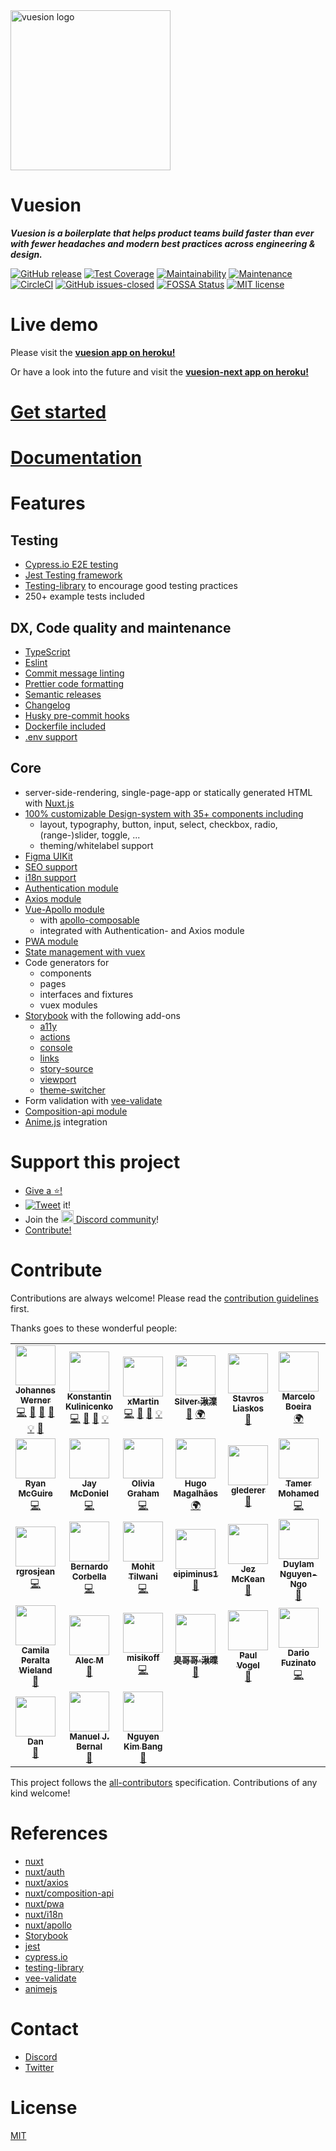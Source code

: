 <img width="256px" height="256px" src="https://user-images.githubusercontent.com/1667598/55292014-ea98a800-53e5-11e9-82ca-11ba7bb2bbcd.png" alt="vuesion logo" align="center" />

# Vuesion

_**Vuesion is a boilerplate that helps product teams build faster than ever with fewer headaches and modern best practices across engineering & design.**_

[![GitHub release](https://img.shields.io/github/release/vuesion/vuesion.svg)](https://GitHub.com/vuesion/vuesion/releases/)
[![Test Coverage](https://api.codeclimate.com/v1/badges/c8e3979ea94da8e9d683/test_coverage)](https://codeclimate.com/github/vuesion/vuesion/test_coverage)
[![Maintainability](https://api.codeclimate.com/v1/badges/c8e3979ea94da8e9d683/maintainability)](https://codeclimate.com/github/vuesion/vuesion/maintainability)
[![Maintenance](https://img.shields.io/badge/Maintained%3F-yes-green.svg)](https://GitHub.com/vuesion/vuesion/graphs/commit-activity)
[![CircleCI](https://circleci.com/gh/vuesion/vuesion.svg?style=svg)](https://circleci.com/gh/vuesion/vuesion)
[![GitHub issues-closed](https://img.shields.io/github/issues-closed/vuesion/vuesion.svg)](https://GitHub.com/vuesion/vuesion/issues?q=is%3Aissue+is%3Aclosed)
[![FOSSA Status](https://app.fossa.com/api/projects/git%2Bgithub.com%2Fvuesion%2Fvuesion.svg?type=shield)](https://app.fossa.com/projects/git%2Bgithub.com%2Fvuesion%2Fvuesion?ref=badge_shield)
[![MIT license](https://img.shields.io/badge/License-MIT-blue.svg)](https://lbesson.mit-license.org/)

# Live demo

Please visit the **[vuesion app on heroku!](https://vuesion.herokuapp.com/)**

Or have a look into the future and visit the **[vuesion-next app on heroku!](https://vuesion-next.herokuapp.com/)**

# [Get started](https://vuesion.github.io/docs/en/v4/guide/install.html)

# [Documentation](https://vuesion.github.io/docs/en/v4/)

# Features

## Testing

- [Cypress.io E2E testing](https://www.cypress.io/)
- [Jest Testing framework](https://jestjs.io/)
- [Testing-library](https://testing-library.com/) to encourage good testing practices
- 250+ example tests included

## DX, Code quality and maintenance

- [TypeScript](https://www.typescriptlang.org/)
- [Eslint](https://eslint.org/)
- [Commit message linting](https://github.com/conventional-changelog/commitlint)
- [Prettier code formatting](https://prettier.io/)
- [Semantic releases](./.github/semantic.yml)
- [Changelog](https://www.npmjs.com/package/generate-changelog)
- [Husky pre-commit hooks](https://github.com/typicode/husky)
- [Dockerfile included](./Dockerfile)
- [.env support](./.env-prod)

## Core

- server-side-rendering, single-page-app or statically generated HTML with [Nuxt.js](https://nuxtjs.org/)
- [100% customizable Design-system with 35+ components including](https://vuesion.herokuapp.com/storybook)
  - layout, typography, button, input, select, checkbox, radio, (range-)slider, toggle, ...
  - theming/whitelabel support
- [Figma UIKit](https://www.figma.com/file/DvP4EE7gAJH3fsc4RFqZYc/Vuesion-Core?node-id=1686%3A4660)
- [SEO support](https://github.com/nuxt/vue-meta)
- [i18n support](https://i18n.nuxtjs.org/)
- [Authentication module](https://auth.nuxtjs.org/)
- [Axios module](https://axios.nuxtjs.org/)
- [Vue-Apollo module](https://github.com/nuxt-community/apollo-module)
  - with [apollo-composable](https://v4.apollo.vuejs.org/)
  - integrated with Authentication- and Axios module
- [PWA module](https://pwa.nuxtjs.org/)
- [State management with vuex](https://vuex.vuejs.org/)
- Code generators for
  - components
  - pages
  - interfaces and fixtures
  - vuex modules
- [Storybook](https://storybook.js.org/) with the following add-ons
  - [a11y](https://storybook.js.org/addons/@storybook/addon-a11y/)
  - [actions](https://storybook.js.org/addons/@storybook/addon-actions/)
  - [console](https://storybook.js.org/addons/@storybook/addon-console/)
  - [links](https://storybook.js.org/addons/@storybook/addon-links/)
  - [story-source](https://storybook.js.org/addons/@storybook/addon-storysource)
  - [viewport](https://storybook.js.org/addons/@storybook/addon-viewport/)
  - [theme-switcher](https://github.com/vuesion/packages/tree/master/packages/storybook-theme-switcher)
- Form validation with [vee-validate](https://vee-validate.logaretm.com/v3)
- [Composition-api module](https://composition-api.nuxtjs.org/)
- [Anime.js](https://animejs.com/) integration

# Support this project

- [Give a :star:!](https://github.com/vuesion/vuesion/stargazers)
- [![Tweet](https://img.shields.io/twitter/url/http/shields.io.svg?style=flat)](https://twitter.com/intent/tweet?text=Vuesion%20an%20enterprise%20ready%20boilerplate%20for%20isomorphic,%20progressive%20web%20apps%20with%20Vue.JS&url=https://github.com/vuesion/vuesion&via=vuesion1&hashtags=Vuesion,VueJS,SEO,Enterprise) it!
- Join the <a href="https://discord.gg/59x5cg2" target="_blank"><img src="https://cdn0.iconfinder.com/data/icons/square-logo-buttons/512/discord-1-128.png" height="20px" /> Discord community</a>!
- [Contribute!](https://github.com/vuesion/vuesion/blob/master/CONTRIBUTING.md)

# Contribute

Contributions are always welcome! Please read the [contribution guidelines](https://github.com/vuesion/vuesion/blob/master/CONTRIBUTING.md) first.

Thanks goes to these wonderful people:

<!-- ALL-CONTRIBUTORS-LIST:START - Do not remove or modify this section -->
<!-- prettier-ignore-start -->
<!-- markdownlint-disable -->
<table>
  <tr>
    <td align="center"><a href="https://twitter.com/_jwerner_"><img src="https://avatars1.githubusercontent.com/u/1667598?v=4?s=64" width="64px;" alt=""/><br /><sub><b>Johannes Werner</b></sub></a><br /><a href="https://github.com/vuesion/vuesion/commits?author=devCrossNet" title="Code">💻</a> <a href="https://github.com/vuesion/vuesion/issues?q=author%3AdevCrossNet" title="Bug reports">🐛</a> <a href="https://github.com/vuesion/vuesion/commits?author=devCrossNet" title="Documentation">📖</a> <a href="#design-devCrossNet" title="Design">🎨</a> <a href="#example-devCrossNet" title="Examples">💡</a> <a href="#tool-devCrossNet" title="Tools">🔧</a></td>
    <td align="center"><a href="https://github.com/40818419"><img src="https://avatars2.githubusercontent.com/u/2235499?s=460&v=4?s=64" width="64px;" alt=""/><br /><sub><b>Konstantin Kulinicenko</b></sub></a><br /><a href="https://github.com/vuesion/vuesion/commits?author=40818419" title="Code">💻</a> <a href="https://github.com/vuesion/vuesion/issues?q=author%3A40818419" title="Bug reports">🐛</a> <a href="https://github.com/vuesion/vuesion/commits?author=40818419" title="Documentation">📖</a> <a href="#example-40818419" title="Examples">💡</a></td>
    <td align="center"><a href="http://xmartin.de/"><img src="https://avatars2.githubusercontent.com/u/112532?v=4?s=64" width="64px;" alt=""/><br /><sub><b>xMartin</b></sub></a><br /><a href="https://github.com/vuesion/vuesion/commits?author=xMartin" title="Code">💻</a> <a href="https://github.com/vuesion/vuesion/issues?q=author%3AxMartin" title="Bug reports">🐛</a> <a href="https://github.com/vuesion/vuesion/commits?author=xMartin" title="Documentation">📖</a> <a href="#example-xMartin" title="Examples">💡</a></td>
    <td align="center"><a href="http://saigao.fun"><img src="https://avatars0.githubusercontent.com/u/31165554?v=4?s=64" width="64px;" alt=""/><br /><sub><b>Silver·湫澲</b></sub></a><br /><a href="https://github.com/vuesion/vuesion/commits?author=SilverLeaves" title="Documentation">📖</a> <a href="#translation-SilverLeaves" title="Translation">🌍</a></td>
    <td align="center"><a href="https://stavrosliaskos.com/"><img src="https://avatars2.githubusercontent.com/u/17932287?v=4?s=64" width="64px;" alt=""/><br /><sub><b>Stavros Liaskos</b></sub></a><br /><a href="https://github.com/vuesion/vuesion/issues?q=author%3Astavros-liaskos" title="Bug reports">🐛</a></td>
    <td align="center"><a href="https://marceloboeira.com"><img src="https://avatars3.githubusercontent.com/u/1898225?v=4?s=64" width="64px;" alt=""/><br /><sub><b>Marcelo Boeira</b></sub></a><br /><a href="#translation-marceloboeira" title="Translation">🌍</a></td>
    <td align="center"><a href="http://teamteatime.net/"><img src="https://avatars3.githubusercontent.com/u/3583774?v=4?s=64" width="64px;" alt=""/><br /><sub><b>Rick Mann</b></sub></a><br /><a href="https://github.com/vuesion/vuesion/commits?author=Riari" title="Code">💻</a></td>
  </tr>
  <tr>
    <td align="center"><a href="http://www.EnigmaCurry.com"><img src="https://avatars0.githubusercontent.com/u/43061?v=4?s=64" width="64px;" alt=""/><br /><sub><b>Ryan McGuire</b></sub></a><br /><a href="https://github.com/vuesion/vuesion/commits?author=EnigmaCurry" title="Code">💻</a></td>
    <td align="center"><a href="https://github.com/jmcdo29"><img src="https://avatars3.githubusercontent.com/u/28268680?v=4?s=64" width="64px;" alt=""/><br /><sub><b>Jay McDoniel</b></sub></a><br /><a href="https://github.com/vuesion/vuesion/commits?author=jmcdo29" title="Code">💻</a></td>
    <td align="center"><a href="http://livgrhm.com"><img src="https://avatars3.githubusercontent.com/u/3798005?v=4?s=64" width="64px;" alt=""/><br /><sub><b>Olivia Graham</b></sub></a><br /><a href="https://github.com/vuesion/vuesion/commits?author=livgrhm" title="Code">💻</a></td>
    <td align="center"><a href="http://hugomagalhaes.com"><img src="https://avatars3.githubusercontent.com/u/497957?v=4?s=64" width="64px;" alt=""/><br /><sub><b>Hugo Magalhães</b></sub></a><br /><a href="#translation-hugomn" title="Translation">🌍</a></td>
    <td align="center"><a href="https://github.com/glederer"><img src="https://avatars3.githubusercontent.com/u/7151993?v=4?s=64" width="64px;" alt=""/><br /><sub><b>glederer</b></sub></a><br /><a href="https://github.com/vuesion/vuesion/commits?author=glederer" title="Documentation">📖</a></td>
    <td align="center"><a href="https://github.com/tamer-mohamed"><img src="https://avatars3.githubusercontent.com/u/4436327?v=4?s=64" width="64px;" alt=""/><br /><sub><b>Tamer Mohamed</b></sub></a><br /><a href="https://github.com/vuesion/vuesion/commits?author=tamer-mohamed" title="Code">💻</a></td>
    <td align="center"><a href="https://github.com/rizwanzaheer"><img src="https://avatars3.githubusercontent.com/u/13586702?v=4?s=64" width="64px;" alt=""/><br /><sub><b>Rizwan Zaheer</b></sub></a><br /><a href="https://github.com/vuesion/vuesion/commits?author=rizwanzaheer" title="Documentation">📖</a></td>
  </tr>
  <tr>
    <td align="center"><a href="https://github.com/rgrosjean"><img src="https://avatars3.githubusercontent.com/u/39985706?v=4?s=64" width="64px;" alt=""/><br /><sub><b>rgrosjean</b></sub></a><br /><a href="https://github.com/vuesion/vuesion/commits?author=rgrosjean" title="Code">💻</a></td>
    <td align="center"><a href="https://corbella.me"><img src="https://avatars2.githubusercontent.com/u/4535719?v=4?s=64" width="64px;" alt=""/><br /><sub><b>Bernardo Corbella</b></sub></a><br /><a href="https://github.com/vuesion/vuesion/commits?author=bernardocorbella" title="Code">💻</a></td>
    <td align="center"><a href="http://mohittilwani.com"><img src="https://avatars3.githubusercontent.com/u/13518712?v=4?s=64" width="64px;" alt=""/><br /><sub><b>Mohit Tilwani</b></sub></a><br /><a href="https://github.com/vuesion/vuesion/commits?author=MohitTilwani15" title="Code">💻</a></td>
    <td align="center"><a href="https://github.com/eipiminus1"><img src="https://avatars2.githubusercontent.com/u/11791837?v=4?s=64" width="64px;" alt=""/><br /><sub><b>eipiminus1 </b></sub></a><br /><a href="https://github.com/vuesion/vuesion/commits?author=eipiminus1" title="Documentation">📖</a></td>
    <td align="center"><a href="http://jezmck.com"><img src="https://avatars2.githubusercontent.com/u/89996?v=4?s=64" width="64px;" alt=""/><br /><sub><b>Jez McKean</b></sub></a><br /><a href="https://github.com/vuesion/vuesion/commits?author=jezmck" title="Documentation">📖</a></td>
    <td align="center"><a href="http://duylam.pleaserevise.xyz"><img src="https://avatars1.githubusercontent.com/u/855206?v=4?s=64" width="64px;" alt=""/><br /><sub><b>Duylam Nguyen-Ngo</b></sub></a><br /><a href="#design-einfalles" title="Design">🎨</a></td>
    <td align="center"><a href="https://www.merschroth.design/"><img src="https://avatars2.githubusercontent.com/u/19751007?v=4?s=64" width="64px;" alt=""/><br /><sub><b>Martin Merschroth</b></sub></a><br /><a href="#design-majroth" title="Design">🎨</a></td>
  </tr>
  <tr>
    <td align="center"><a href="http://www.camswork.com"><img src="https://avatars0.githubusercontent.com/u/1984124?v=4?s=64" width="64px;" alt=""/><br /><sub><b>Camila Peralta Wieland</b></sub></a><br /><a href="#design-campunknita" title="Design">🎨</a></td>
    <td align="center"><a href="http://alecsoftolio.com"><img src="https://avatars1.githubusercontent.com/u/39228141?v=4?s=64" width="64px;" alt=""/><br /><sub><b>Alec M</b></sub></a><br /><a href="https://github.com/vuesion/vuesion/commits?author=HeavenlyEntity" title="Documentation">📖</a></td>
    <td align="center"><a href="https://misikoff.com/"><img src="https://avatars.githubusercontent.com/u/9086984?v=4?s=64" width="64px;" alt=""/><br /><sub><b>misikoff</b></sub></a><br /><a href="https://github.com/vuesion/vuesion/commits?author=misikoff" title="Code">💻</a></td>
    <td align="center"><a href="http://silver.saigao.fun/saigao/index.html"><img src="https://avatars.githubusercontent.com/u/31165554?v=4?s=64" width="64px;" alt=""/><br /><sub><b>臭哥哥·湫曗</b></sub></a><br /><a href="https://github.com/vuesion/vuesion/commits?author=Akimotorakiyu" title="Documentation">📖</a></td>
    <td align="center"><a href="https://www.paulvogel.me/"><img src="https://avatars.githubusercontent.com/u/4786628?v=4?s=64" width="64px;" alt=""/><br /><sub><b>Paul Vogel</b></sub></a><br /><a href="https://github.com/vuesion/vuesion/commits?author=pavog" title="Documentation">📖</a></td>
    <td align="center"><a href="https://fuzinato.com/"><img src="https://avatars.githubusercontent.com/u/3132724?v=4?s=64" width="64px;" alt=""/><br /><sub><b>Dario Fuzinato</b></sub></a><br /><a href="https://github.com/vuesion/vuesion/commits?author=fuzinato" title="Code">💻</a></td>
    <td align="center"><a href="https://github.com/maks232"><img src="https://avatars.githubusercontent.com/u/166910?v=4?s=64" width="64px;" alt=""/><br /><sub><b>Maksim Bock</b></sub></a><br /><a href="https://github.com/vuesion/vuesion/commits?author=maks232" title="Tests">⚠️</a></td>
  </tr>
  <tr>
    <td align="center"><a href="https://loopios7.xyz/"><img src="https://avatars.githubusercontent.com/u/40054139?v=4?s=64" width="64px;" alt=""/><br /><sub><b>Dan</b></sub></a><br /><a href="https://github.com/vuesion/vuesion/issues?q=author%3ALoopios7" title="Bug reports">🐛</a></td>
    <td align="center"><a href="https://github.com/manuasir"><img src="https://avatars.githubusercontent.com/u/10210567?v=4?s=64" width="64px;" alt=""/><br /><sub><b>Manuel J. Bernal</b></sub></a><br /><a href="https://github.com/vuesion/vuesion/commits?author=manuasir" title="Documentation">📖</a></td>
    <td align="center"><a href="https://github.com/drsugiaichigo00781vn"><img src="https://avatars.githubusercontent.com/u/23171740?v=4?s=64" width="64px;" alt=""/><br /><sub><b>Nguyen Kim Bang</b></sub></a><br /><a href="https://github.com/vuesion/vuesion/commits?author=drsugiaichigo00781vn" title="Documentation">📖</a></td>
  </tr>
</table>

<!-- markdownlint-restore -->
<!-- prettier-ignore-end -->

<!-- ALL-CONTRIBUTORS-LIST:END -->

This project follows the [all-contributors](https://github.com/kentcdodds/all-contributors) specification. Contributions of any kind welcome!

# References

- [nuxt](https://nuxtjs.org/)
- [nuxt/auth](https://auth.nuxtjs.org/guide/setup/)
- [nuxt/axios](https://axios.nuxtjs.org/)
- [nuxt/composition-api](https://composition-api.nuxtjs.org/)
- [nuxt/pwa](https://pwa.nuxtjs.org/)
- [nuxt/i18n](https://i18n.nuxtjs.org/)
- [nuxt/apollo](https://github.com/nuxt-community/apollo-module)
- [Storybook](https://storybook.js.org/)
- [jest](https://jestjs.io/)
- [cypress.io](https://www.cypress.io/)
- [testing-library](https://testing-library.com/docs/vue-testing-library/intro/)
- [vee-validate](https://vee-validate.logaretm.com/v3)
- [animejs](https://animejs.com/)

# Contact

- [Discord](https://discord.gg/59x5cg2)
- [Twitter](https://twitter.com/vuesion1)

# License

[MIT](http://opensource.org/licenses/MIT)
